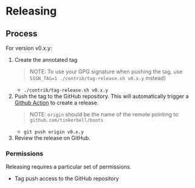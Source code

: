 # Releasing

## Process

For version v0.x.y:

1. Create the annotated tag
   > NOTE: To use your GPG signature when pushing the tag, use `SIGN_TAG=1 ./contrib/tag-release.sh v0.x.y` instead)
   - `./contrib/tag-release.sh v0.x.y`
1. Push the tag to the GitHub repository. This will automatically trigger a [Github Action](https://github.com/tinkerbell/boots/actions) to create a release.
   > NOTE: `origin` should be the name of the remote pointing to `github.com/tinkerbell/boots`
   - `git push origin v0.x.y`
1. Review the release on GitHub.

### Permissions

Releasing requires a particular set of permissions.

- Tag push access to the GitHub repository
